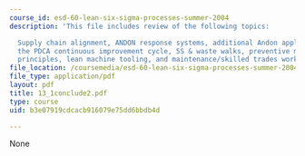```yaml
---
course_id: esd-60-lean-six-sigma-processes-summer-2004
description: 'This file includes review of the following topics:

  Supply chain alignment, ANDON response systems, additional Andon application information,
  the PDCA continuous improvement cycle, 5S & waste walks, preventive maintenance
  principles, lean machine tooling, and maintenance/skilled trades work groups.'
file_location: /coursemedia/esd-60-lean-six-sigma-processes-summer-2004/b3e07919cdcacb916079e75dd6bbdb4d_13_1conclude2.pdf
file_type: application/pdf
layout: pdf
title: 13_1conclude2.pdf
type: course
uid: b3e07919cdcacb916079e75dd6bbdb4d

---
```

None